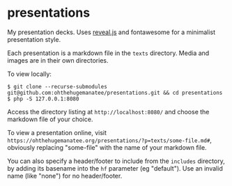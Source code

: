 # presentations
My presentation decks. Uses [reveal.js](https://github.com/hakimel/reveal.js) and fontawesome for a minimalist presentation style.

Each presentation is a markdown file in the `texts` directory. Media and images are in their own directories.

To view locally:

```
$ git clone --recurse-submodules git@github.com:ohthehugemanatee/presentations.git && cd presentations
$ php -S 127.0.0.1:8080
```

Access the directory listing at `http://localhost:8080/` and choose the markdown file of your choice.

To view a presentation online, visit `https://ohthehugemanatee.org/presentations/?p=texts/some-file.md#`, obviously replacing "some-file" with the name of your markdown file.

You can also specify a header/footer to include from the `includes` directory, by adding its basename into the `hf` parameter (eg "default"). Use an invalid name (like "none") for no header/footer.